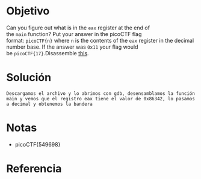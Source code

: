 # Objetivo
Can you figure out what is in the `eax` register at the end of the `main` function? Put your answer in the picoCTF flag format: `picoCTF{n}` where `n` is the contents of the `eax` register in the decimal number base. If the answer was `0x11` your flag would be `picoCTF{17}`.Disassemble [this](https://artifacts.picoctf.net/c/512/debugger0_a).
# Solución
```
Descargamos el archivo y lo abrimos con gdb, desensamblamos la función main y vemos que el registro eax tiene el valor de 0x86342, lo pasamos a decimal y obtenemos la bandera

```
# Notas
- picoCTF{549698}
# Referencia